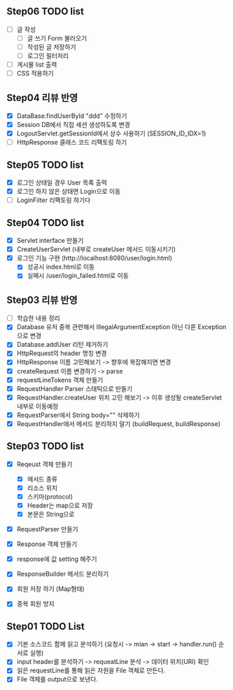 ## Step06 TODO list

- [ ] 글 작성
  - [ ] 글 쓰기 Form 불러오기
  - [ ] 작성된 글 저장하기
  - [ ] 로그인 필터처리
- [ ] 게시물 list 출력
- [ ] CSS 적용하기

## Step04 리뷰 반영

- [x] DataBase.findUserById "ddd" 수정하기
- [x] Session DB에서 직접 세션 생성하도록 변경
- [x] LogoutServlet.getSessionId에서 상수 사용하기 (SESSION_ID_IDX=1)
- [ ] HttpResponse 클래스 코드 리팩토링 하기

## Step05 TODO list

- [x] 로그인 상태일 경우 User 목록 출력
- [x] 로그인 하지 않은 상태면 Login으로 이동
- [ ] LoginFilter 리팩토링 하기다

## Step04 TODO list

- [x] Servlet interface 만들기
- [x] CreateUserServlet (내부로 createUser 메서드 이동시키기)
- [x] 로그인 기능 구현 (http://localhost:8080/user/login.html)
  - [x] 성공시 index.html로 이동
  - [x] 실패시 /user/login_failed.html로 이동

## Step03 리뷰 반영

- [ ] 학습한 내용 정리
- [x] Database 유저 중복 관련해서 IllegalArgumentException 아닌 다른 Exception으로 변경
- [x] Database.addUser 리턴 제거하기
- [x] HttpRequest의 header 명칭 변경
- [x] HttpResponse 이름 고민해보기 -> 향후에 복잡해지면 변경
- [x] createRequest 이름 변경하기 -> parse
- [x] requestLineTokens 객체 만들기
- [x] RequestHandler Parser 스태틱으로 만들기
- [x] RequestHandler.createUser 위치 고민 해보기 -> 이후 생성될 createServlet 내부로 이동예정
- [x] RequestParser에서 String body="" 삭제하기
- [x] RequestHandler에서 메서드 분리하지 말기 (buildRequest, buildResponse)

## Step03 TODO list

- [x] Reqeust 객체 만들기
  - [x] 메서드 종류
  - [x] 리소스 위치
  - [x] 스키마(protocol)
  - [x] Header는 map으로 저장
  - [x] 본문은 String으로

- [x] RequestParser 만들기

- [x] Response 객체 만들기
- [x] response에 값 setting 해주기
- [x] ResponseBuilder 메서드 분리하기
- [x] 회원 저장 하기 (Map형태)
- [x] 중복 회원 방지

## Step01 TODO List

- [x] 기본 소스코드 함께 읽고 분석하기 (요청시 -> mian -> start -> handler.run() 순서로 실행)
- [x] input header를 분석하기 -> requeatLine 분석 -> 데이터 위치(URI) 확인
- [x] 읽은 requestLine를 통해 읽은 자원을 File 객체로 만든다.
- [x] File 객체를 output으로 보낸다.
